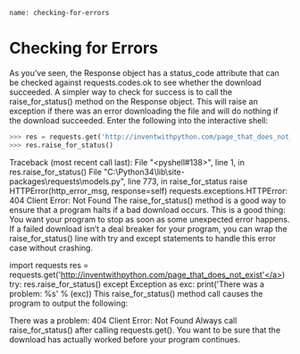 ```ngMeta
name: checking-for-errors
```
# Checking for Errors
As you’ve seen, the Response object has a status_code attribute that can be checked against requests.codes.ok to see whether the download succeeded. A simpler way to check for success is to call the raise_for_status() method on the Response object. This will raise an exception if there was an error downloading the file and will do nothing if the download succeeded. Enter the following into the interactive shell:

```python
>>> res = requests.get('http://inventwithpython.com/page_that_does_not_exist')
>>> res.raise_for_status()
```
Traceback (most recent call last):
  File "<pyshell#138>", line 1, in <module>
    res.raise_for_status()
  File "C:\Python34\lib\site-packages\requests\models.py", line 773, in raise_for_status
    raise HTTPError(http_error_msg, response=self)
requests.exceptions.HTTPError: 404 Client Error: Not Found
The raise_for_status() method is a good way to ensure that a program halts if a bad download occurs. This is a good thing: You want your program to stop as soon as some unexpected error happens. If a failed download isn’t a deal breaker for your program, you can wrap the raise_for_status() line with try and except statements to handle this error case without crashing.


import requests
res = requests.get('<span><a href="http://inventwithpython.com/page_that_does_not_exist'">http://inventwithpython.com/page_that_does_not_exist'</a></span>)
try:
    res.raise_for_status()
except Exception as exc:
    print('There was a problem: %s' % (exc))
This raise_for_status() method call causes the program to output the following:


There was a problem: 404 Client Error: Not Found
Always call raise_for_status() after calling requests.get(). You want to be sure that the download has actually worked before your program continues.